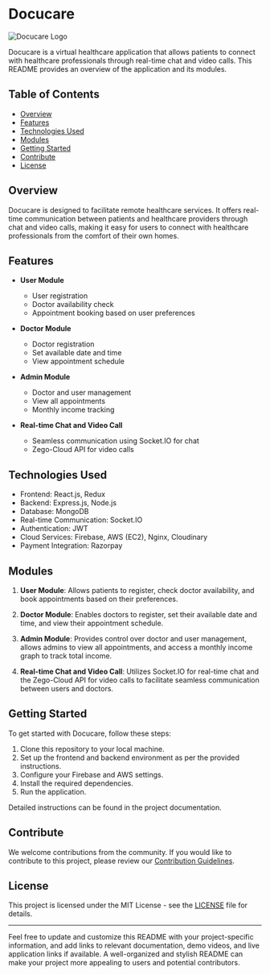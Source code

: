 # Docucare

![Docucare Logo](https://res.cloudinary.com/di99qdkb5/image/upload/v1698405584/logos/logo_xhn9wi.png)

Docucare is a virtual healthcare application that allows patients to connect with healthcare professionals through real-time chat and video calls. This README provides an overview of the application and its modules.

## Table of Contents

- [Overview](#overview)
- [Features](#features)
- [Technologies Used](#technologies-used)
- [Modules](#modules)
- [Getting Started](#getting-started)
- [Contribute](#contribute)
- [License](#license)

## Overview

Docucare is designed to facilitate remote healthcare services. It offers real-time communication between patients and healthcare providers through chat and video calls, making it easy for users to connect with healthcare professionals from the comfort of their own homes.

## Features

- **User Module**
  - User registration
  - Doctor availability check
  - Appointment booking based on user preferences

- **Doctor Module**
  - Doctor registration
  - Set available date and time
  - View appointment schedule

- **Admin Module**
  - Doctor and user management
  - View all appointments
  - Monthly income tracking

- **Real-time Chat and Video Call**
  - Seamless communication using Socket.IO for chat
  - Zego-Cloud API for video calls

## Technologies Used

- Frontend: React.js, Redux
- Backend: Express.js, Node.js
- Database: MongoDB
- Real-time Communication: Socket.IO
- Authentication: JWT
- Cloud Services: Firebase, AWS (EC2), Nginx, Cloudinary
- Payment Integration: Razorpay

## Modules

1. **User Module**: Allows patients to register, check doctor availability, and book appointments based on their preferences.

2. **Doctor Module**: Enables doctors to register, set their available date and time, and view their appointment schedule.

3. **Admin Module**: Provides control over doctor and user management, allows admins to view all appointments, and access a monthly income graph to track total income.

4. **Real-time Chat and Video Call**: Utilizes Socket.IO for real-time chat and the Zego-Cloud API for video calls to facilitate seamless communication between users and doctors.

## Getting Started

To get started with Docucare, follow these steps:

1. Clone this repository to your local machine.
2. Set up the frontend and backend environment as per the provided instructions.
3. Configure your Firebase and AWS settings.
4. Install the required dependencies.
5. Run the application.

Detailed instructions can be found in the project documentation.

## Contribute

We welcome contributions from the community. If you would like to contribute to this project, please review our [Contribution Guidelines](CONTRIBUTING.md).

## License

This project is licensed under the MIT License - see the [LICENSE](LICENSE) file for details.

---

Feel free to update and customize this README with your project-specific information, and add links to relevant documentation, demo videos, and live application links if available. A well-organized and stylish README can make your project more appealing to users and potential contributors.
